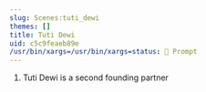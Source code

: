 ```yaml
---
slug: Scenes:tuti_dewi
themes: []
title: Tuti Dewi
uid: c5c9feaeb89e
/usr/bin/xargs=/usr/bin/xargs=status: 💬 Prompt
---
```

1. Tuti Dewi is a second founding partner
